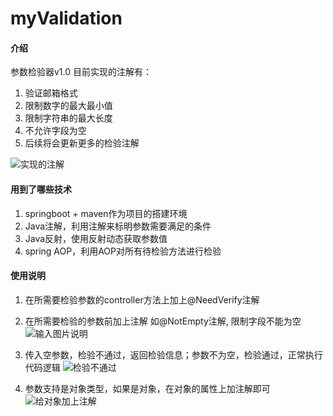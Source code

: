 # myValidation

#### 介绍
参数检验器v1.0
目前实现的注解有：
1. 验证邮箱格式
2. 限制数字的最大最小值
3. 限制字符串的最大长度
4. 不允许字段为空
5. 后续将会更新更多的检验注解

![实现的注解](https://images.gitee.com/uploads/images/2019/0320/092010_970d2da4_2065443.png "屏幕截图.png")

#### 用到了哪些技术
1. springboot + maven作为项目的搭建环境
2. Java注解，利用注解来标明参数需要满足的条件
3. Java反射，使用反射动态获取参数值
4. spring AOP，利用AOP对所有待检验方法进行检验

#### 使用说明
1. 在所需要检验参数的controller方法上加上@NeedVerify注解
2. 在所需要检验的参数前加上注解 如@NotEmpty注解, 限制字段不能为空 
![输入图片说明](https://images.gitee.com/uploads/images/2019/0319/233047_63a05d58_2065443.png)

3. 传入空参数，检验不通过，返回检验信息；参数不为空，检验通过，正常执行代码逻辑
![检验不通过](https://images.gitee.com/uploads/images/2019/0319/233328_36a42c94_2065443.png)

3. 参数支持是对象类型，如果是对象，在对象的属性上加注解即可
![给对象加上注解](https://images.gitee.com/uploads/images/2019/0320/091924_8d60302b_2065443.png "屏幕截图.png")
